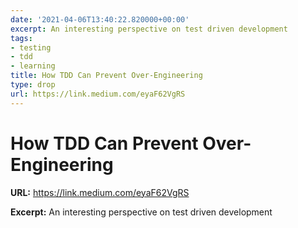 ```yaml
---
date: '2021-04-06T13:40:22.820000+00:00'
excerpt: An interesting perspective on test driven development
tags:
- testing
- tdd
- learning
title: How TDD Can Prevent Over-Engineering
type: drop
url: https://link.medium.com/eyaF62VgRS
---
```


# How TDD Can Prevent Over-Engineering

**URL:** https://link.medium.com/eyaF62VgRS

**Excerpt:** An interesting perspective on test driven development
